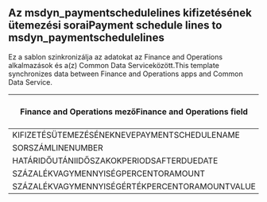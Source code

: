 ## <a name="payment-schedule-lines-to-msdyn_paymentschedulelines"></a><span data-ttu-id="5267f-101">Az msdyn_paymentschedulelines kifizetésének ütemezési sorai</span><span class="sxs-lookup"><span data-stu-id="5267f-101">Payment schedule lines to msdyn_paymentschedulelines</span></span>

<span data-ttu-id="5267f-102">Ez a sablon szinkronizálja az adatokat az Finance and Operations alkalmazások és a(z) Common Data Serviceközött.</span><span class="sxs-lookup"><span data-stu-id="5267f-102">This template synchronizes data between Finance and Operations apps and Common Data Service.</span></span>

<span data-ttu-id="5267f-103">Finance and Operations mező</span><span class="sxs-lookup"><span data-stu-id="5267f-103">Finance and Operations field</span></span> | <span data-ttu-id="5267f-104">Térkép típusa</span><span class="sxs-lookup"><span data-stu-id="5267f-104">Map type</span></span> | <span data-ttu-id="5267f-105">Egyéb Dynamics 365 mező</span><span class="sxs-lookup"><span data-stu-id="5267f-105">Other Dynamics 365 field</span></span> | <span data-ttu-id="5267f-106">Alapértelmezett érték</span><span class="sxs-lookup"><span data-stu-id="5267f-106">Default value</span></span>
---|---|---|---
<span data-ttu-id="5267f-107">KIFIZETÉSÜTEMEZÉSÉNEKNEVE</span><span class="sxs-lookup"><span data-stu-id="5267f-107">PAYMENTSCHEDULENAME</span></span> | = | <span data-ttu-id="5267f-108">msdyn_paymentschedule.msdyn_name</span><span class="sxs-lookup"><span data-stu-id="5267f-108">msdyn_paymentschedule.msdyn_name</span></span> | 
<span data-ttu-id="5267f-109">SORSZÁM</span><span class="sxs-lookup"><span data-stu-id="5267f-109">LINENUMBER</span></span> | = | <span data-ttu-id="5267f-110">msdyn_linenumber</span><span class="sxs-lookup"><span data-stu-id="5267f-110">msdyn_linenumber</span></span> | 
<span data-ttu-id="5267f-111">HATÁRIDŐUTÁNIIDŐSZAKOK</span><span class="sxs-lookup"><span data-stu-id="5267f-111">PERIODSAFTERDUEDATE</span></span> | = | <span data-ttu-id="5267f-112">msdyn_periodsafterduedate</span><span class="sxs-lookup"><span data-stu-id="5267f-112">msdyn_periodsafterduedate</span></span> | 
<span data-ttu-id="5267f-113">SZÁZALÉKVAGYMENNYISÉG</span><span class="sxs-lookup"><span data-stu-id="5267f-113">PERCENTORAMOUNT</span></span> | >< | <span data-ttu-id="5267f-114">msdyn_percentoramount</span><span class="sxs-lookup"><span data-stu-id="5267f-114">msdyn_percentoramount</span></span> | 
<span data-ttu-id="5267f-115">SZÁZALÉKVAGYMENNYISÉGÉRTÉK</span><span class="sxs-lookup"><span data-stu-id="5267f-115">PERCENTORAMOUNTVALUE</span></span> | = | <span data-ttu-id="5267f-116">msdyn_percentoramountvalue</span><span class="sxs-lookup"><span data-stu-id="5267f-116">msdyn_percentoramountvalue</span></span> | 
